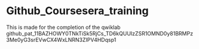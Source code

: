 # Github_Coursesera_training
This is made for the completion of the qwiklab
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
